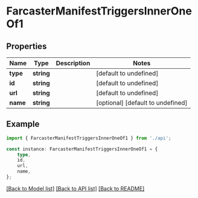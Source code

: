 # FarcasterManifestTriggersInnerOneOf1


## Properties

Name | Type | Description | Notes
------------ | ------------- | ------------- | -------------
**type** | **string** |  | [default to undefined]
**id** | **string** |  | [default to undefined]
**url** | **string** |  | [default to undefined]
**name** | **string** |  | [optional] [default to undefined]

## Example

```typescript
import { FarcasterManifestTriggersInnerOneOf1 } from './api';

const instance: FarcasterManifestTriggersInnerOneOf1 = {
    type,
    id,
    url,
    name,
};
```

[[Back to Model list]](../README.md#documentation-for-models) [[Back to API list]](../README.md#documentation-for-api-endpoints) [[Back to README]](../README.md)
